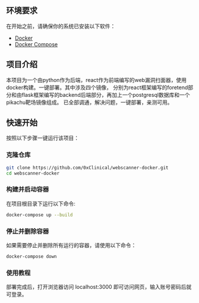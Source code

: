 
## 环境要求

在开始之前，请确保你的系统已安装以下软件：

- [Docker](https://www.docker.com/get-started)
- [Docker Compose](https://docs.docker.com/compose/install/)

## 项目介绍

本项目为一个由python作为后端，react作为前端编写的web漏洞扫面器，使用docker构建。一键部署。其中涉及四个镜像，
分别为react框架编写的foretend部分和由flask框架编写的backend后端部分，再加上一个postgresql数据库和一个pikachu靶场镜像组成。
已全部调通，解决问题，一键部署，亲测可用。

## 快速开始

按照以下步骤一键运行该项目：

### 克隆仓库

```bash
git clone https://github.com/0xClinical/webscanner-docker.git
cd webscanner-docker
```

### 构建并启动容器

在项目根目录下运行以下命令:

```bash
docker-compose up --build
```

### 停止并删除容器

如果需要停止并删除所有运行的容器，请使用以下命令：

```bash
docker-compose down
```

### 使用教程

部署完成后，打开浏览器访问 localhost:3000 即可访问网页，输入账号密码后就可登录。